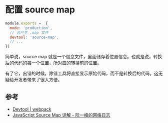 # 配置 source map

```js
module.exports =  {
  mode: 'production',
  // 会产生 .map 文件
  devtool: 'source-map',
  // ...
})
```

简单说，source map 就是一个信息文件，里面储存着位置信息。也就是说，转换后的代码的每一个位置，所对应的转换前的位置。

有了它，出错的时候，除错工具将直接显示原始代码，而不是转换后的代码。这无疑给开发者带来了很大方便。

## 参考

- [Devtool | webpack](https://webpack.js.org/configuration/devtool/)
- [JavaScript Source Map 详解 - 阮一峰的网络日志](http://www.ruanyifeng.com/blog/2013/01/javascript_source_map.html)
